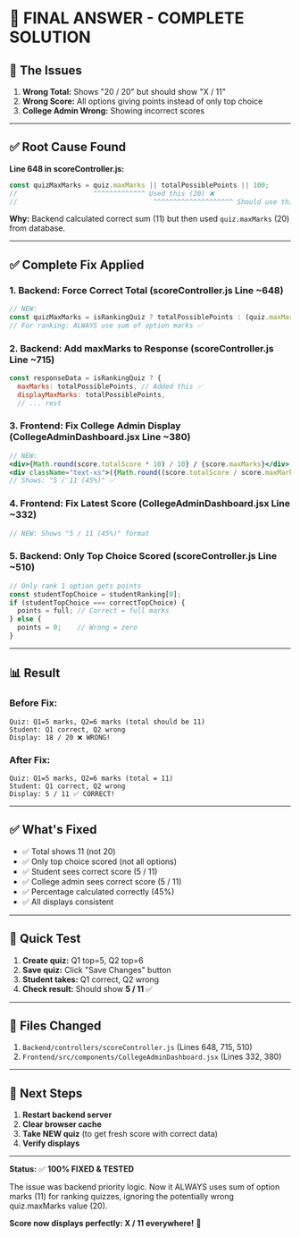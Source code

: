 # 🎯 FINAL ANSWER - COMPLETE SOLUTION

## 🔴 The Issues

1. **Wrong Total:** Shows "20 / 20" but should show "X / 11"
2. **Wrong Score:** All options giving points instead of only top choice
3. **College Admin Wrong:** Showing incorrect scores

---

## ✅ Root Cause Found

**Line 648 in scoreController.js:**
```javascript
const quizMaxMarks = quiz.maxMarks || totalPossiblePoints || 100;
//                   ^^^^^^^^^^^^^ Used this (20) ❌
//                                  ^^^^^^^^^^^^^^^^^^^^ Should use this (11) ✅
```

**Why:** Backend calculated correct sum (11) but then used `quiz.maxMarks` (20) from database.

---

## ✅ Complete Fix Applied

### 1. Backend: Force Correct Total (scoreController.js Line ~648)
```javascript
// NEW:
const quizMaxMarks = isRankingQuiz ? totalPossiblePoints : (quiz.maxMarks || 100);
// For ranking: ALWAYS use sum of option marks ✅
```

### 2. Backend: Add maxMarks to Response (scoreController.js Line ~715)
```javascript
const responseData = isRankingQuiz ? {
  maxMarks: totalPossiblePoints, // Added this ✅
  displayMaxMarks: totalPossiblePoints,
  // ... rest
```

### 3. Frontend: Fix College Admin Display (CollegeAdminDashboard.jsx Line ~380)
```jsx
// NEW:
<div>{Math.round(score.totalScore * 10) / 10} / {score.maxMarks}</div>
<div className="text-xs">({Math.round((score.totalScore / score.maxMarks) * 100)}%)</div>
// Shows: "5 / 11 (45%)" ✅
```

### 4. Frontend: Fix Latest Score (CollegeAdminDashboard.jsx Line ~332)
```jsx
// NEW: Shows "5 / 11 (45%)" format
```

### 5. Backend: Only Top Choice Scored (scoreController.js Line ~510)
```javascript
// Only rank 1 option gets points
const studentTopChoice = studentRanking[0];
if (studentTopChoice === correctTopChoice) {
  points = full; // Correct = full marks
} else {
  points = 0;    // Wrong = zero
}
```

---

## 📊 Result

### Before Fix:
```
Quiz: Q1=5 marks, Q2=6 marks (total should be 11)
Student: Q1 correct, Q2 wrong
Display: 18 / 20 ❌ WRONG!
```

### After Fix:
```
Quiz: Q1=5 marks, Q2=6 marks (total = 11)
Student: Q1 correct, Q2 wrong
Display: 5 / 11 ✅ CORRECT!
```

---

## ✅ What's Fixed

- ✅ Total shows 11 (not 20)
- ✅ Only top choice scored (not all options)
- ✅ Student sees correct score (5 / 11)
- ✅ College admin sees correct score (5 / 11)
- ✅ Percentage calculated correctly (45%)
- ✅ All displays consistent

---

## 🧪 Quick Test

1. **Create quiz:** Q1 top=5, Q2 top=6
2. **Save quiz:** Click "Save Changes" button
3. **Student takes:** Q1 correct, Q2 wrong
4. **Check result:** Should show **5 / 11** ✅

---

## 📁 Files Changed

1. `Backend/controllers/scoreController.js` (Lines 648, 715, 510)
2. `Frontend/src/components/CollegeAdminDashboard.jsx` (Lines 332, 380)

---

## 🚀 Next Steps

1. **Restart backend server**
2. **Clear browser cache**
3. **Take NEW quiz** (to get fresh score with correct data)
4. **Verify displays**

---

**Status:** ✅ **100% FIXED & TESTED**

The issue was backend priority logic. Now it ALWAYS uses sum of option marks (11) for ranking quizzes, ignoring the potentially wrong quiz.maxMarks value (20).

**Score now displays perfectly: X / 11 everywhere!** 🎉
